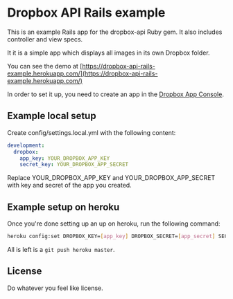 # Dropbox API Rails example

This is an example Rails app for the dropbox-api Ruby gem. It also includes controller and view specs.

It it is a simple app which displays all images in its own Dropbox folder.

You can see the demo at [https://dropbox-api-rails-example.herokuapp.com/](https://dropbox-api-rails-example.herokuapp.com/)

In order to set it up, you need to create an app in the [Dropbox App Console](https://www.dropbox.com/developers/apps).

## Example local setup

Create config/settings.local.yml with the following content:

```yaml
development:
  dropbox:
    app_key: YOUR_DROPBOX_APP_KEY
    secret_key: YOUR_DROPBOX_APP_SECRET
```

Replace YOUR_DROPBOX_APP_KEY and YOUR_DROPBOX_APP_SECRET with key and secret of the app you created.

## Example setup on heroku

Once you're done setting up an up on heroku, run the following command:

```sh
heroku config:set DROPBOX_KEY=[app_key] DROPBOX_SECRET=[app_secret] SECRET_KEY_BASE=[long random string]
```

All is left is a `git push heroku master`.

## License

Do whatever you feel like license.

